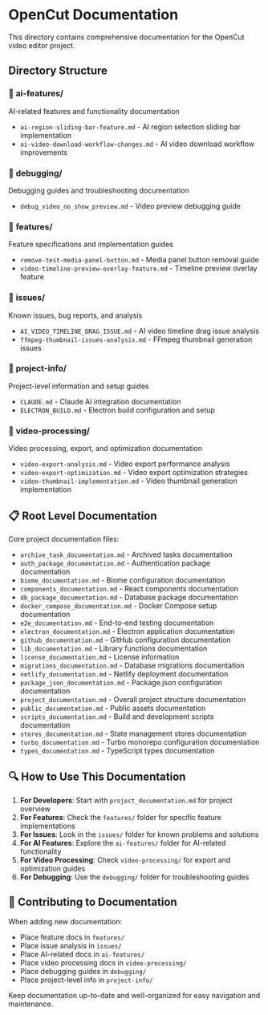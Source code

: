 # OpenCut Documentation

This directory contains comprehensive documentation for the OpenCut video editor project.

## Directory Structure

### 📁 **ai-features/**
AI-related features and functionality documentation
- `ai-region-sliding-bar-feature.md` - AI region selection sliding bar implementation
- `ai-video-download-workflow-changes.md` - AI video download workflow improvements

### 📁 **debugging/**
Debugging guides and troubleshooting documentation
- `debug_video_no_show_preview.md` - Video preview debugging guide

### 📁 **features/**
Feature specifications and implementation guides
- `remove-test-media-panel-button.md` - Media panel button removal guide
- `video-timeline-preview-overlay-feature.md` - Timeline preview overlay feature

### 📁 **issues/**
Known issues, bug reports, and analysis
- `AI_VIDEO_TIMELINE_DRAG_ISSUE.md` - AI video timeline drag issue analysis
- `ffmpeg-thumbnail-issues-analysis.md` - FFmpeg thumbnail generation issues

### 📁 **project-info/**
Project-level information and setup guides
- `CLAUDE.md` - Claude AI integration documentation
- `ELECTRON_BUILD.md` - Electron build configuration and setup

### 📁 **video-processing/**
Video processing, export, and optimization documentation
- `video-export-analysis.md` - Video export performance analysis
- `video-export-optimization.md` - Video export optimization strategies
- `video-thumbnail-implementation.md` - Video thumbnail generation implementation

## 📋 **Root Level Documentation**
Core project documentation files:
- `archive_task_documentation.md` - Archived tasks documentation
- `auth_package_documentation.md` - Authentication package documentation
- `biome_documentation.md` - Biome configuration documentation
- `components_documentation.md` - React components documentation
- `db_package_documentation.md` - Database package documentation
- `docker_compose_documentation.md` - Docker Compose setup documentation
- `e2e_documentation.md` - End-to-end testing documentation
- `electron_documentation.md` - Electron application documentation
- `github_documentation.md` - GitHub configuration documentation
- `lib_documentation.md` - Library functions documentation
- `license_documentation.md` - License information
- `migrations_documentation.md` - Database migrations documentation
- `netlify_documentation.md` - Netlify deployment documentation
- `package_json_documentation.md` - Package.json configuration documentation
- `project_documentation.md` - Overall project structure documentation
- `public_documentation.md` - Public assets documentation
- `scripts_documentation.md` - Build and development scripts documentation
- `stores_documentation.md` - State management stores documentation
- `turbo_documentation.md` - Turbo monorepo configuration documentation
- `types_documentation.md` - TypeScript types documentation

## 🔍 **How to Use This Documentation**

1. **For Developers**: Start with `project_documentation.md` for project overview
2. **For Features**: Check the `features/` folder for specific feature implementations
3. **For Issues**: Look in the `issues/` folder for known problems and solutions
4. **For AI Features**: Explore the `ai-features/` folder for AI-related functionality
5. **For Video Processing**: Check `video-processing/` for export and optimization guides
6. **For Debugging**: Use the `debugging/` folder for troubleshooting guides

## 📝 **Contributing to Documentation**

When adding new documentation:
- Place feature docs in `features/`
- Place issue analysis in `issues/`
- Place AI-related docs in `ai-features/`
- Place video processing docs in `video-processing/`
- Place debugging guides in `debugging/`
- Place project-level info in `project-info/`

Keep documentation up-to-date and well-organized for easy navigation and maintenance.